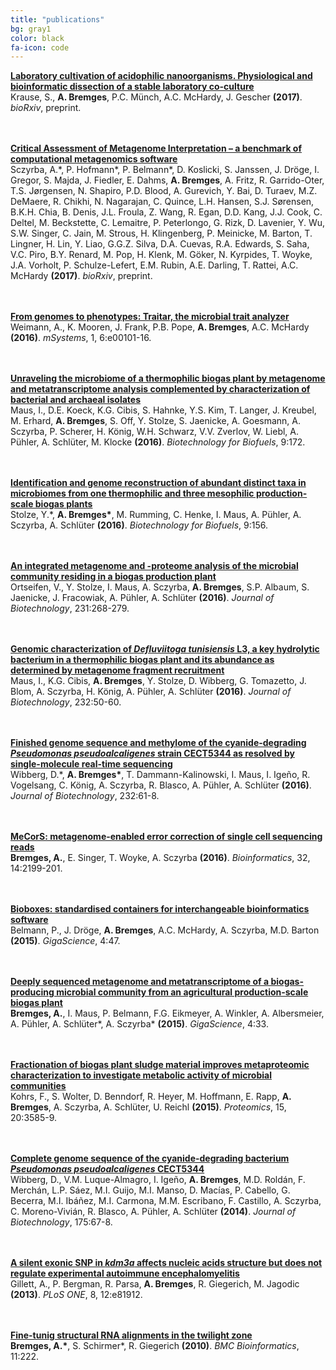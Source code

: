 ```yaml
---
title: "publications"
bg: gray1
color: black
fa-icon: code
---
```


**<a href="https://doi.org/10.1101/103150" target="_blank">Laboratory cultivation of acidophilic nanoorganisms. Physiological and bioinformatic dissection of a stable laboratory co-culture</a>**  
Krause, S., __A. Bremges__, P.C. Münch, A.C. McHardy, J. Gescher **(2017)**. *bioRxiv*, preprint.

<br/><br/>
**<a href="https://doi.org/10.1101/099127" target="_blank">Critical Assessment of Metagenome Interpretation – a benchmark of computational metagenomics software</a>**  
Sczyrba, A.\*, P. Hofmann\*, P. Belmann\*, D. Koslicki, S. Janssen, J. Dröge, I. Gregor, S. Majda, J. Fiedler, E. Dahms, __A. Bremges__, A. Fritz, R. Garrido-Oter, T.S. Jørgensen, N. Shapiro, P.D. Blood, A. Gurevich, Y. Bai, D. Turaev, M.Z. DeMaere, R. Chikhi, N. Nagarajan, C. Quince, L.H. Hansen, S.J. Sørensen, B.K.H. Chia, B. Denis, J.L. Froula, Z. Wang, R. Egan, D.D. Kang, J.J. Cook, C. Deltel, M. Beckstette, C. Lemaitre, P. Peterlongo, G. Rizk, D. Lavenier, Y. Wu, S.W. Singer, C. Jain, M. Strous, H. Klingenberg, P. Meinicke, M. Barton, T. Lingner, H. Lin, Y. Liao, G.G.Z. Silva, D.A. Cuevas, R.A. Edwards, S. Saha, V.C. Piro, B.Y. Renard, M. Pop, H. Klenk, M. Göker, N. Kyrpides, T. Woyke, J.A. Vorholt, P. Schulze-Lefert, E.M. Rubin, A.E. Darling, T. Rattei, A.C. McHardy **(2017)**. *bioRxiv*, preprint.

<br/><br/>
**<a href="https://doi.org/10.1128/mSystems.00101-16" target="_blank">From genomes to phenotypes: Traitar, the microbial trait analyzer</a>**  
Weimann, A., K. Mooren, J. Frank, P.B. Pope, __A. Bremges__, A.C. McHardy **(2016)**. *mSystems*, 1, 6:e00101-16.

<br/><br/>
**<a href="https://doi.org/10.1186/s13068-016-0581-3" target="_blank">Unraveling the microbiome of a thermophilic biogas plant by metagenome and metatranscriptome analysis complemented by characterization of bacterial and archaeal isolates</a>**  
Maus, I., D.E. Koeck, K.G. Cibis, S. Hahnke, Y.S. Kim, T. Langer, J. Kreubel, M. Erhard, __A. Bremges__, S. Off, Y. Stolze, S. Jaenicke, A. Goesmann, A. Sczyrba, P. Scherer, H. König, W.H. Schwarz, V.V. Zverlov, W. Liebl, A. Pühler, A. Schlüter, M. Klocke **(2016)**. *Biotechnology for Biofuels*, 9:172.

<br/><br/>
**<a href="https://doi.org/10.1186/s13068-016-0565-3" target="_blank">Identification and genome reconstruction of abundant distinct taxa in microbiomes from one thermophilic and three mesophilic production-scale biogas plants</a>**  
Stolze, Y.\*, __A. Bremges\*__, M. Rumming, C. Henke, I. Maus, A. Pühler, A. Sczyrba, A. Schlüter **(2016)**. *Biotechnology for Biofuels*, 9:156.

<br/><br/>
**<a href="https://doi.org/10.1016/j.jbiotec.2016.06.014" target="_blank">An integrated metagenome and -proteome analysis of the microbial community residing in a biogas production plant</a>**  
Ortseifen, V., Y. Stolze, I. Maus, A. Sczyrba, __A. Bremges__, S.P. Albaum, S. Jaenicke, J. Fracowiak, A. Pühler, A. Schlüter **(2016)**. *Journal of Biotechnology*, 231:268-279.

<br/><br/>
**<a href="https://doi.org/10.1016/j.jbiotec.2016.05.001" target="_blank">Genomic characterization of *Defluviitoga tunisiensis* L3, a key hydrolytic bacterium in a thermophilic biogas plant and its abundance as determined by metagenome fragment recruitment</a>**  
Maus, I., K.G. Cibis, __A. Bremges__, Y. Stolze, D. Wibberg, G. Tomazetto, J. Blom, A. Sczyrba, H. König, A. Pühler, A. Schlüter **(2016)**. *Journal of Biotechnology*, 232:50-60.

<br/><br/>
**<a href="https://doi.org/10.1016/j.jbiotec.2016.04.008" target="_blank">Finished genome sequence and methylome of the cyanide-degrading *Pseudomonas pseudoalcaligenes* strain CECT5344 as resolved by single-molecule real-time sequencing</a>**  
Wibberg, D.\*, __A. Bremges\*__, T. Dammann-Kalinowski, I. Maus, I. Igeño, R. Vogelsang, C. König, A. Sczyrba, R. Blasco, A. Pühler, A. Schlüter **(2016)**. *Journal of Biotechnology*, 232:61-8.

<br/><br/>
**<a href="https://doi.org/10.1093/bioinformatics/btw144" target="_blank">MeCorS: metagenome-enabled error correction of single cell sequencing reads</a>**  
__Bremges, A.__, E. Singer, T. Woyke, A. Sczyrba **(2016)**. *Bioinformatics*, 32, 14:2199-201.

<br/><br/>
**<a href="https://doi.org/10.1186/s13742-015-0087-0" target="_blank">Bioboxes: standardised containers for interchangeable bioinformatics software</a>**  
Belmann, P., J. Dröge, __A. Bremges__, A.C. McHardy, A. Sczyrba, M.D. Barton **(2015)**. *GigaScience*, 4:47.

<br/><br/>
**<a href="https://doi.org/10.1186/s13742-015-0073-6" target="_blank">Deeply sequenced metagenome and metatranscriptome of a biogas-producing microbial community from an agricultural production-scale biogas plant</a>**  
__Bremges, A.__, I. Maus, P. Belmann, F.G. Eikmeyer, A. Winkler, A. Albersmeier, A. Pühler, A. Schlüter\*, A. Sczyrba\* **(2015)**. *GigaScience*, 4:33.

<br/><br/>
**<a href="https://doi.org/10.1002/pmic.201400557" target="_blank">Fractionation of biogas plant sludge material improves metaproteomic characterization to investigate metabolic activity of microbial communities</a>**  
Kohrs, F., S. Wolter, D. Benndorf, R. Heyer, M. Hoffmann, E. Rapp, __A. Bremges__, A. Sczyrba, A. Schlüter, U. Reichl **(2015)**. *Proteomics*, 15, 20:3585-9.

<br/><br/>
**<a href="https://doi.org/10.1016/j.jbiotec.2014.02.004" target="_blank">Complete genome sequence of the cyanide-degrading bacterium *Pseudomonas pseudoalcaligenes* CECT5344</a>**  
Wibberg, D., V.M. Luque-Almagro, I. Igeño, __A. Bremges__, M.D. Roldán, F. Merchán, L.P. Sáez, M.I. Guijo, M.I. Manso, D. Macías, P. Cabello, G. Becerra, M.I. Ibáñez, M.I. Carmona, M.M. Escribano, F. Castillo, A. Sczyrba, C. Moreno-Vivián, R. Blasco, A. Pühler, A. Schlüter **(2014)**. *Journal of Biotechnology*, 175:67-8.

<br/><br/>
**<a href="https://doi.org/10.1371/journal.pone.0081912" target="_blank">A silent exonic SNP in *kdm3a* affects nucleic acids structure but does not regulate experimental autoimmune encephalomyelitis</a>**  
Gillett, A., P. Bergman, R. Parsa, __A. Bremges__, R. Giegerich, M. Jagodic **(2013)**. *PLoS ONE*, 8, 12:e81912.

<br/><br/>
**<a href="https://doi.org/10.1186/1471-2105-11-222" target="_blank">Fine-tunig structural RNA alignments in the twilight zone</a>**  
__Bremges, A.\*__, S. Schirmer\*, R. Giegerich **(2010)**. *BMC Bioinformatics*, 11:222.

